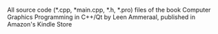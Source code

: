 All source code (*.cpp, *main.cpp, *.h, *.pro) files of the book
Computer Graphics Programming in C++/Qt by Leen Ammeraal, published in Amazon's Kindle Store

